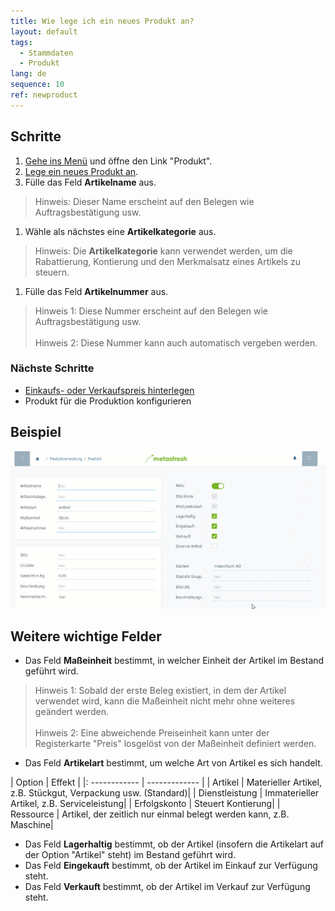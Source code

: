 ```yaml
---
title: Wie lege ich ein neues Produkt an?
layout: default
tags:
  - Stammdaten
  - Produkt
lang: de
sequence: 10
ref: newproduct
---
```


## Schritte

1. [Gehe ins Menü](Menu) und öffne den Link "Produkt".
1. [Lege ein neues Produkt an](Neuer_Datensatz_Fenster_Webui).
1. Fülle das Feld **Artikelname** aus.
 > Hinweis: Dieser Name erscheint auf den Belegen wie Auftragsbestätigung usw.

1. Wähle als nächstes eine **Artikelkategorie** aus.
 > Hinweis: Die **Artikelkategorie** kann verwendet werden, um die Rabattierung, Kontierung und den Merkmalsatz eines Artikels zu steuern.

1. Fülle das Feld **Artikelnummer** aus.
 > Hinweis 1: Diese Nummer erscheint auf den Belegen wie Auftragsbestätigung usw.<br><br>
 > Hinweis 2: Diese Nummer kann auch automatisch vergeben werden.

### Nächste Schritte
- [Einkaufs- oder Verkaufspreis hinterlegen](ProduktPreis)
- Produkt für die Produktion konfigurieren

## Beispiel

![](assets/neuesprodukt.gif)

## Weitere wichtige Felder

- Das Feld **Maßeinheit** bestimmt, in welcher Einheit der Artikel im Bestand geführt wird.
 > Hinweis 1: Sobald der erste Beleg existiert, in dem der Artikel verwendet wird, kann die Maßeinheit nicht mehr ohne weiteres geändert werden.<br><br>
 > Hinweis 2: Eine abweichende Preiseinheit kann unter der Registerkarte "Preis" losgelöst von der Maßeinheit definiert werden.

- Das Feld **Artikelart** bestimmt, um welche Art von Artikel es sich handelt.

|	Option | Effekt |
|:	------------ | ------------- |
|	Artikel | Materieller Artikel, z.B. Stückgut, Verpackung usw. (Standard)|
|	Dienstleistung | Immaterieller Artikel, z.B. Serviceleistung|
|	Erfolgskonto | Steuert Kontierung|
|	Ressource | Artikel, der zeitlich nur einmal belegt werden kann, z.B. Maschine|

- Das Feld **Lagerhaltig** bestimmt, ob der Artikel (insofern die Artikelart auf der Option "Artikel" steht) im Bestand geführt wird.
- Das Feld **Eingekauft** bestimmt, ob der Artikel im Einkauf zur Verfügung steht.
- Das Feld **Verkauft** bestimmt, ob der Artikel im Verkauf zur Verfügung steht.
